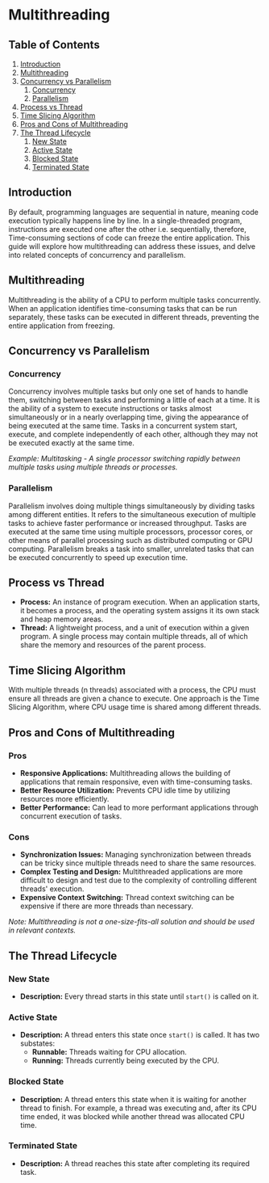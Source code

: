 # Multithreading

## Table of Contents
1. [Introduction](#introduction)
2. [Multithreading](#multithreading)
3. [Concurrency vs Parallelism](#concurrency-vs-parallelism)
    1. [Concurrency](#concurrency)
    2. [Parallelism](#parallelism)
4. [Process vs Thread](#process-vs-thread)
5. [Time Slicing Algorithm](#time-slicing-algorithm)
6. [Pros and Cons of Multithreading](#pros-and-cons-of-multithreading)
7. [The Thread Lifecycle](#the-thread-lifecycle)
    1. [New State](#new-state)
    2. [Active State](#active-state)
    3. [Blocked State](#blocked-state)
    4. [Terminated State](#terminated-state)

## Introduction

By default, programming languages are sequential in nature, meaning code execution typically happens line by line. In a single-threaded program, instructions are executed one after the other i.e. sequentially, therefore, Time-consuming sections of code can freeze the entire application. This guide will explore how multithreading can address these issues, and delve into related concepts of concurrency and parallelism.

## Multithreading

Multithreading is the ability of a CPU to perform multiple tasks concurrently. When an application identifies time-consuming tasks that can be run separately, these tasks can be executed in different threads, preventing the entire application from freezing.

## Concurrency vs Parallelism

### Concurrency

Concurrency involves multiple tasks but only one set of hands to handle them, switching between tasks and performing a little of each at a time. It is the ability of a system to execute instructions or tasks almost simultaneously or in a nearly overlapping time, giving the appearance of being executed at the same time. Tasks in a concurrent system start, execute, and complete independently of each other, although they may not be executed exactly at the same time.

*Example: Multitasking - A single processor switching rapidly between multiple tasks using multiple threads or processes.*

### Parallelism

Parallelism involves doing multiple things simultaneously by dividing tasks among different entities. It refers to the simultaneous execution of multiple tasks to achieve faster performance or increased throughput. Tasks are executed at the same time using multiple processors, processor cores, or other means of parallel processing such as distributed computing or GPU computing. Parallelism breaks a task into smaller, unrelated tasks that can be executed concurrently to speed up execution time.

## Process vs Thread

- **Process:** An instance of program execution. When an application starts, it becomes a process, and the operating system assigns it its own stack and heap memory areas.
- **Thread:** A lightweight process, and a unit of execution within a given program. A single process may contain multiple threads, all of which share the memory and resources of the parent process.

## Time Slicing Algorithm

With multiple threads (n threads) associated with a process, the CPU must ensure all threads are given a chance to execute. One approach is the Time Slicing Algorithm, where CPU usage time is shared among different threads.

## Pros and Cons of Multithreading

### Pros
- **Responsive Applications:** Multithreading allows the building of applications that remain responsive, even with time-consuming tasks.
- **Better Resource Utilization:** Prevents CPU idle time by utilizing resources more efficiently.
- **Better Performance:** Can lead to more performant applications through concurrent execution of tasks.

### Cons
- **Synchronization Issues:** Managing synchronization between threads can be tricky since multiple threads need to share the same resources.
- **Complex Testing and Design:** Multithreaded applications are more difficult to design and test due to the complexity of controlling different threads' execution.
- **Expensive Context Switching:** Thread context switching can be expensive if there are more threads than necessary.

*Note: Multithreading is not a one-size-fits-all solution and should be used in relevant contexts.*

## The Thread Lifecycle

### New State
- **Description:** Every thread starts in this state until `start()` is called on it.

### Active State
- **Description:** A thread enters this state once `start()` is called. It has two substates:
  - **Runnable:** Threads waiting for CPU allocation.
  - **Running:** Threads currently being executed by the CPU.

### Blocked State
- **Description:** A thread enters this state when it is waiting for another thread to finish. For example, a thread was executing and, after its CPU time ended, it was blocked while another thread was allocated CPU time.

### Terminated State
- **Description:** A thread reaches this state after completing its required task.
